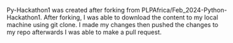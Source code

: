Py-Hackathon1 was created after forking from PLPAfrica/Feb_2024-Python-Hackathon1. After forking, I was able to download the content to my local machine using git clone. I made my changes then pushed the changes to my repo afterwards I was able to make a pull request.
